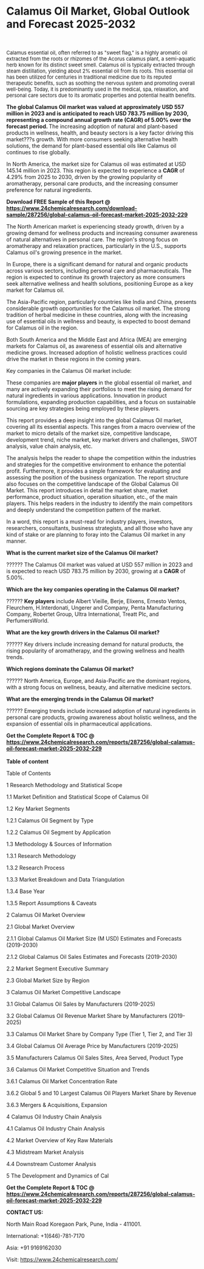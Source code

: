 <h1>Calamus Oil Market, Global Outlook and Forecast 2025-2032</h1><br/><p><span style="font-size:13px">Calamus essential oil, often referred to as "sweet flag," is a highly aromatic oil extracted from the roots or rhizomes of the Acorus calamus plant, a semi-aquatic herb known for its distinct sweet smell. Calamus oil is typically extracted through steam distillation, yielding about 2% essential oil from its roots. This essential oil has been utilized for centuries in traditional medicine due to its reputed therapeutic benefits, such as soothing the nervous system and promoting overall well-being. Today, it is predominantly used in the medical, spa, relaxation, and personal care sectors due to its aromatic properties and potential health benefits.</span></p><p><strong>The global Calamus Oil market was valued at approximately USD 557 million in 2023 and is anticipated to reach USD 783.75 million by 2030, representing a compound annual growth rate (<strong>CAGR</strong>) of 5.00% over the forecast period. </strong>The increasing adoption of natural and plant-based products in wellness, health, and beauty sectors is a key factor driving this market???s growth. With more consumers seeking alternative health solutions, the demand for plant-based essential oils like Calamus oil continues to rise globally.</p><p>In North America, the market size for Calamus oil was estimated at USD 145.14 million in 2023. This region is expected to experience a <strong>CAGR</strong> of 4.29% from 2025 to 2030, driven by the growing popularity of aromatherapy, personal care products, and the increasing consumer preference for natural ingredients.</p><div><b>Download FREE Sample of this Report @ <a href="https://www.24chemicalresearch.com/download-sample/287256/global-calamus-oil-forecast-market-2025-2032-229">https://www.24chemicalresearch.com/download-sample/287256/global-calamus-oil-forecast-market-2025-2032-229</a></b></div><p>The North American market is experiencing steady growth, driven by a growing demand for wellness products and increasing consumer awareness of natural alternatives in personal care. The region's strong focus on aromatherapy and relaxation practices, particularly in the U.S., supports Calamus oil's growing presence in the market.</p><p>In Europe, there is a significant demand for natural and organic products across various sectors, including personal care and pharmaceuticals. The region is expected to continue its growth trajectory as more consumers seek alternative wellness and health solutions, positioning Europe as a key market for Calamus oil.</p><p>The Asia-Pacific region, particularly countries like India and China, presents considerable growth opportunities for the Calamus oil market. The strong tradition of herbal medicine in these countries, along with the increasing use of essential oils in wellness and beauty, is expected to boost demand for Calamus oil in the region.</p><p>Both South America and the Middle East and Africa (MEA) are emerging markets for Calamus oil, as awareness of essential oils and alternative medicine grows. Increased adoption of holistic wellness practices could drive the market in these regions in the coming years.</p><p>Key companies in the Calamus Oil market include:</p><p>These companies are <strong>major players</strong> in the global essential oil market, and many are actively expanding their portfolios to meet the rising demand for natural ingredients in various applications. Innovation in product formulations, expanding production capabilities, and a focus on sustainable sourcing are key strategies being employed by these players.</p><p>This report provides a deep insight into the global Calamus Oil market, covering all its essential aspects. This ranges from a macro overview of the market to micro details of the market size, competitive landscape, development trend, niche market, key market drivers and challenges, SWOT analysis, value chain analysis, etc.</p><p>The analysis helps the reader to shape the competition within the industries and strategies for the competitive environment to enhance the potential profit. Furthermore, it provides a simple framework for evaluating and assessing the position of the business organization. The report structure also focuses on the competitive landscape of the Global Calamus Oil Market. This report introduces in detail the market share, market performance, product situation, operation situation, etc., of the main players. This helps readers in the industry to identify the main competitors and deeply understand the competition pattern of the market.</p><p>In a word, this report is a must-read for industry players, investors, researchers, consultants, business strategists, and all those who have any kind of stake or are planning to foray into the Calamus Oil market in any manner.</p><p><strong>What is the current market size of the Calamus Oil market?</strong></p><p>?????? The Calamus Oil market was valued at USD 557 million in 2023 and is expected to reach USD 783.75 million by 2030, growing at a <strong>CAGR</strong> of 5.00%.</p><p><strong>Which are the key companies operating in the Calamus Oil market?</strong></p><p>?????? <strong>Key players</strong> include Albert Vieille, Berje, Elixens, Ernesto Ventos, Fleurchem, H.Interdonati, Ungerer and Company, Penta Manufacturing Company, Robertet Group, Ultra International, Treatt Plc, and PerfumersWorld.</p><p><strong>What are the key growth drivers in the Calamus Oil market?</strong></p><p>?????? Key drivers include increasing demand for natural products, the rising popularity of aromatherapy, and the growing wellness and health trends.</p><p><strong>Which regions dominate the Calamus Oil market?</strong></p><p>?????? North America, Europe, and Asia-Pacific are the dominant regions, with a strong focus on wellness, beauty, and alternative medicine sectors.</p><p><strong>What are the emerging trends in the Calamus Oil market?</strong></p><p>?????? Emerging trends include increased adoption of natural ingredients in personal care products, growing awareness about holistic wellness, and the expansion of essential oils in pharmaceutical applications.</p><div><b>Get the Complete Report & TOC @ <a href="https://www.24chemicalresearch.com/reports/287256/global-calamus-oil-forecast-market-2025-2032-229">https://www.24chemicalresearch.com/reports/287256/global-calamus-oil-forecast-market-2025-2032-229</a></b></div><br><b>Table of content</b><p>Table of Contents<br />
 
 1 Research Methodology and Statistical Scope<br />
 
 1.1 Market Definition and Statistical Scope of Calamus Oil<br />
 
 1.2 Key Market Segments<br />
 
 1.2.1 Calamus Oil Segment by Type<br />
 
 1.2.2 Calamus Oil Segment by Application<br />
 
 1.3 Methodology & Sources of Information<br />
 
 1.3.1 Research Methodology<br />
 
 1.3.2 Research Process<br />
 
 1.3.3 Market Breakdown and Data Triangulation<br />
 
 1.3.4 Base Year<br />
 
 1.3.5 Report Assumptions & Caveats<br />
 
 2 Calamus Oil Market Overview<br />
 
 2.1 Global Market Overview<br />
 
 2.1.1 Global Calamus Oil Market Size (M USD) Estimates and Forecasts (2019-2030)<br />
 
 2.1.2 Global Calamus Oil Sales Estimates and Forecasts (2019-2030)<br />
 
 2.2 Market Segment Executive Summary<br />
 
 2.3 Global Market Size by Region<br />
 
 3 Calamus Oil Market Competitive Landscape<br />
 
 3.1 Global Calamus Oil Sales by Manufacturers (2019-2025)<br />
 
 3.2 Global Calamus Oil Revenue Market Share by Manufacturers (2019-2025)<br />
 
 3.3 Calamus Oil Market Share by Company Type (Tier 1, Tier 2, and Tier 3)<br />
 
 3.4 Global Calamus Oil Average Price by Manufacturers (2019-2025)<br />
 
 3.5 Manufacturers Calamus Oil Sales Sites, Area Served, Product Type<br />
 
 3.6 Calamus Oil Market Competitive Situation and Trends<br />
 
 3.6.1 Calamus Oil Market Concentration Rate<br />
 
 3.6.2 Global 5 and 10 Largest Calamus Oil Players Market Share by Revenue<br />
 
 3.6.3 Mergers & Acquisitions, Expansion<br />
 
 4 Calamus Oil Industry Chain Analysis<br />
 
 4.1 Calamus Oil Industry Chain Analysis<br />
 
 4.2 Market Overview of Key Raw Materials<br />
 
 4.3 Midstream Market Analysis<br />
 
 4.4 Downstream Customer Analysis<br />
 
 5 The Development and Dynamics of Cal<br><div><b>Get the Complete Report & TOC @ <a href="https://www.24chemicalresearch.com/reports/287256/global-calamus-oil-forecast-market-2025-2032-229">https://www.24chemicalresearch.com/reports/287256/global-calamus-oil-forecast-market-2025-2032-229</a></b></div></p>
 
 <b>CONTACT US:</b><br>
 
 North Main Road Koregaon Park, Pune, India - 411001.<br/>
 
 International: +1(646)-781-7170<br/>
 
 Asia: +91 9169162030<br/>
 
 Visit: <a href="https://www.24chemicalresearch.com/">https://www.24chemicalresearch.com/</a>
 
 <br>